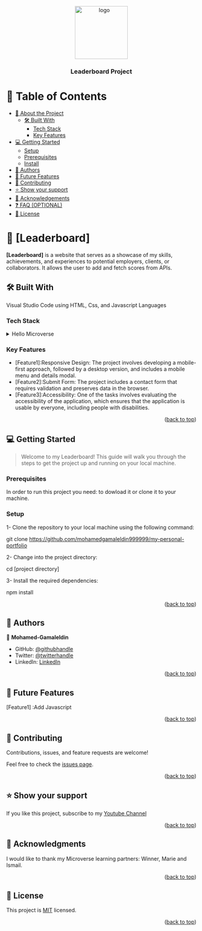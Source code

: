 <a name="readme-top"></a>

<div align="center">
  <img src="my website.jpg" alt="logo" width="140"  height="auto" />
  <br/>

  <h3><b>Leaderboard Project</b></h3>

</div>


# 📗 Table of Contents

- [📖 About the Project](#about-project)
  - [🛠 Built With](#built-with)
    - [Tech Stack](#tech-stack)
    - [Key Features](#key-features)
- [💻 Getting Started](#getting-started)
  - [Setup](#setup)
  - [Prerequisites](#prerequisites)
  - [Install](#install)
- [👥 Authors](#authors)
- [🔭 Future Features](#future-features)
- [🤝 Contributing](#contributing)
- [⭐️ Show your support](#support)
- [🙏 Acknowledgements](#acknowledgements)
- [❓ FAQ (OPTIONAL)](#faq)
- [📝 License](#license)


# 📖 [Leaderboard] <a name="Leaderboard"></a>



**[Leaderboard]** is a website that serves as a showcase of my skills, achievements, and experiences to potential employers, clients, or collaborators. It allows the user to add and fetch scores from APIs.

## 🛠 Built With <a name="built-with"></a>
Visual Studio Code using HTML, Css, and Javascript Languages

### Tech Stack <a name="tech-stack"></a>

<details>

  <summary>Hello Microverse</summary>
  <ul>
    <li><a href="https://html.com/">HTML</a></li>
    <li><a href="https://css.com/">CSS</a><li>
  </ul>
</details>


### Key Features <a name="key-features"></a>
- [Feature1]:Responsive Design: The project involves developing a mobile-first approach, followed by a desktop version, and includes a mobile menu and details modal.
- [Feature2]:Submit Form: The project includes a contact form that requires validation and preserves data in the browser.
- [Feature3]:Accessibility: One of the tasks involves evaluating the accessibility of the application, which ensures that the application is usable by everyone, including people with disabilities.
<p align="right">(<a href="#readme-top">back to top</a>)</p>

## 💻 Getting Started <a name="getting-started"></a>

> Welcome to my Leaderboard! This guide will walk you through the steps to get the project up and running on your local machine.

### Prerequisites
In order to run this project you need: to dowload it or clone it to your machine.

### Setup


1- Clone the repository to your local machine using the following command:

git clone https://github.com/mohamedgamaleldin999999/my-personal-portfolio

2- Change into the project directory:

cd [project directory]

3- Install the required dependencies:

npm install

<p align="right">(<a href="#readme-top">back to top</a>)</p>


## 👥 Authors <a name="authors"></a>


👤 **Mohamed-Gamaleldin**

- GitHub: [@githubhandle](https://github.com/mohamedgamaleldin999999)
- Twitter: [@twitterhandle](https://twitter.com/Mohamme43086002)
- LinkedIn: [LinkedIn](https://www.linkedin.com/in/mohammed-jamal-949366221/)

<p align="right">(<a href="#readme-top">back to top</a>)</p>

## 🔭 Future Features <a name="future-features"></a>
[Feature1] :Add Javascript
<p align="right">(<a href="#readme-top">back to top</a>)</p>


## 🤝 Contributing <a name="contributing"></a>

Contributions, issues, and feature requests are welcome!

Feel free to check the [issues page](../../issues/).

<p align="right">(<a href="#readme-top">back to top</a>)</p>


## ⭐️ Show your support <a name="support"></a>

If you like this project, subscribe to my [Youtube Channel](https://www.youtube.com/channel/UCGFAz2PASu5cJT9aFYrI7fg)

<p align="right">(<a href="#readme-top">back to top</a>)</p>


## 🙏 Acknowledgments <a name="acknowledgements"></a>

I would like to thank my Microverse learning partners: Winner, Marie and Ismail.

<p align="right">(<a href="#readme-top">back to top</a>)</p>


## 📝 License <a name="license"></a>

This project is [MIT](./LICENSE) licensed.

<p align="right">(<a href="#readme-top">back to top</a>)</p>